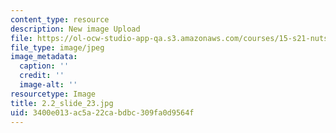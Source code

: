 ```yaml
---
content_type: resource
description: New image Upload
file: https://ol-ocw-studio-app-qa.s3.amazonaws.com/courses/15-s21-nuts-and-bolts-of-business-plans-january-iap-2014/3400e013ac5a22cabdbc309fa0d9564f_2.2_slide_23.jpg
file_type: image/jpeg
image_metadata:
  caption: ''
  credit: ''
  image-alt: ''
resourcetype: Image
title: 2.2_slide_23.jpg
uid: 3400e013-ac5a-22ca-bdbc-309fa0d9564f
---
```

